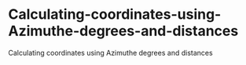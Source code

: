 # Calculating-coordinates-using-Azimuthe-degrees-and-distances
Calculating coordinates using Azimuthe degrees and distances
